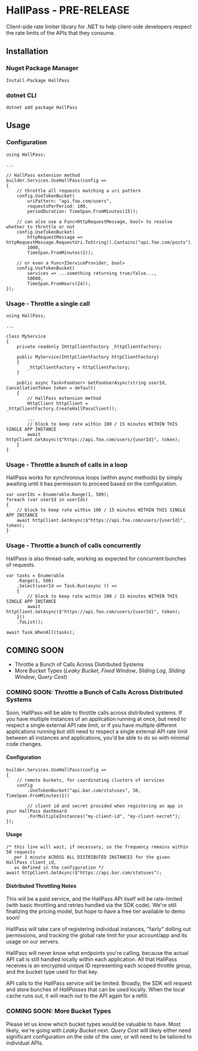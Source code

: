 # HallPass - PRE-RELEASE

Client-side rate limiter library for .NET to help client-side developers respect the rate limits of the APIs that they consume.

## Installation

### Nuget Package Manager

```
Install-Package HallPass
```

### dotnet CLI

```
dotnet add package HallPass
```

## Usage

### Configuration

```
using HallPass;

...

// HallPass extension method
builder.Services.UseHallPass(config =>
{
    // throttle all requests matching a uri pattern
    config.UseTokenBucket(
        uriPattern: "api.foo.com/users",
        requestsPerPeriod: 100,
        periodDuration: TimeSpan.FromMinutes(15));

    // can also use a Func<HttpRequestMessage, bool> to resolve whether to throttle or not
    config.UseTokenBucket(
        httpRequestMessage => httpRequestMessage.RequestUri.ToString().Contains("api.foo.com/posts"),
        1000,
        TimeSpan.FromMinutes(1));

    // or even a Func<IServiceProvider, bool>
    config.UseTokenBucket(
        services => ...something returning true/false...,
        50000,
        TimeSpan.FromHours(24));
});
```

### Usage - Throttle a single call

```
using HallPass;

...

class MyService
{
    private readonly IHttpClientFactory _httpClientFactory;

    public MyService(IHttpClientFactory httpClientFactory)
    {
        _httpClientFactory = httpClientFactory;
    }

    public async Task<FooUser> GetFooUserAsync(string userId, CancellationToken token = default)
    {
        // HallPass extension method
        HttpClient httpClient = _httpClientFactory.CreateHallPassClient();

        ...
        // block to keep rate within 100 / 15 minutes WITHIN THIS SINGLE APP INSTANCE
        await httpClient.GetAsync($"https://api.foo.com/users/{userId}", token);
    }
}
```

### Usage - Throttle a bunch of calls in a loop

HallPass works for synchronous loops (within async methods) by simply awaiting until it has permission to proceed based on the configuration.

```
var userIds = Enumerable.Range(1, 500);
foreach (var userId in userIds)
{
    // block to keep rate within 100 / 15 minutes WITHIN THIS SINGLE APP INSTANCE
    await httpClient.GetAsync($"https://api.foo.com/users/{userId}", token);
}
```

### Usage - Throttle a bunch of calls concurrently

HallPass is also thread-safe, working as expected for concurrent bunches of requests.

```
var tasks = Enumerable
    .Range(1, 500)
    .Select(userId => Task.Run(async () =>
    {
        // block to keep rate within 100 / 15 minutes WITHIN THIS SINGLE APP INSTANCE
        await httpClient.GetAsync($"https://api.foo.com/users/{userId}", token);
    }))
    .ToList();

await Task.WhenAll(tasks);
```

## COMING SOON

- Throttle a Bunch of Calls Across Distributed Systems
- More Bucket Types (_Leaky Bucket_, _Fixed Window_, _Sliding Log_, _Sliding Window_, _Query Cost_)

### COMING SOON: Throttle a Bunch of Calls Across Distributed Systems

Soon, HallPass will be able to throttle calls across distributed systems. If you have multiple instances of an application running at once, but need to respect a single external API rate limit, or if you have multiple different applications running but still need to respect a single external API rate limit between all instances and applications, you'd be able to do so with minimal code changes.

#### Configuration

```
builder.Services.UseHallPass(config =>
{
    // remote buckets, for coordinating clusters of services
    config
        .UseTokenBucket("api.bar.com/statuses", 50, TimeSpan.FromMinutes(1))

        // client id and secret provided when registering an app in your HallPass dashboard
        .ForMultipleInstances("my-client-id", "my-client-secret");
});
```

#### Usage

```
/* this line will wait, if necessary, so the frequency remains within 50 requests
   per 1 minute ACROSS ALL DISTRIBUTED INSTANCES for the given HallPass client_id,
   as defined in the configuration */
await httpClient.GetAsync($"https://api.bar.com/statuses");
```

#### Distributed Throttling Notes

This will be a paid service, and the HallPass API itself will be rate-limited (with basic throttling and retries handled via the SDK code). We're still finalizing the pricing model, but hope to have a free tier available to demo soon!

HallPass will take care of registering individual instances, "fairly" dolling out permissions, and tracking the global rate limit for your account/app and its usage on our servers.

HallPass will never know what endpoints you're calling, because the actual API call is still handled locally within each application. All that HallPass receives is an encrypted unique ID representing each scoped throttle group, and the bucket type used for that key.

API calls to the HallPass service will be limited. Broadly, the SDK will request and store bunches of _HallPasses_ that can be used locally. When the local cache runs out, it will reach out to the API again for a refill.

### COMING SOON: More Bucket Types

Please let us know which bucket types would be valuable to have. Most likely, we're going with _Leaky Bucket_ next. _Query Cost_ will likely either need significant configuration on the side of the user, or will need to be tailored to individual APIs.
